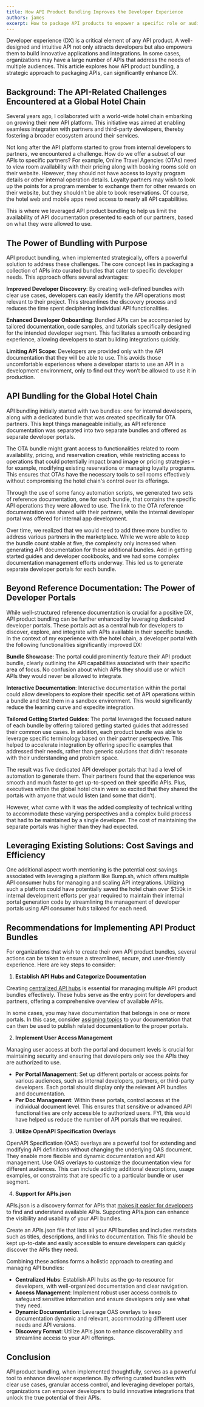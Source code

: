 ```yaml
---
title: How API Product Bundling Improves the Developer Experience
authors: james
excerpt: How to package API products to empower a specific role or audience while improving the developer experience.
---
```


Developer experience (DX) is a critical element of any API product. A well-designed and intuitive API not only attracts developers but also empowers them to build innovative applications and integrations. In some cases, organizations may have a large number of APIs that address the needs of multiple audiences. This article explores how API product bundling, a strategic approach to packaging APIs, can significantly enhance DX.

## Background: The API-Related Challenges Encountered at a Global Hotel Chain

Several years ago, I collaborated with a world-wide hotel chain embarking on growing their new API platform. This initiative was aimed at enabling seamless integration with partners and third-party developers, thereby fostering a broader ecosystem around their services. 

Not long after the API platform started to grow from internal developers to partners, we encountered a challenge. How do we offer a subset of our APIs to specific partners? For example, Online Travel Agencies (OTAs) need to view room availability with their pricing along with booking rooms sold on their website. However, they should not have access to loyalty program details or other internal operation details. Loyalty partners may wish to look up the points for a program member to exchange them for other rewards on their website, but they shouldn’t be able to book reservations. Of course, the hotel web and mobile apps need access to nearly all API capabilities.

This is where we leveraged API product bundling to help us limit the availability of API documentation presented to each of our partners, based on what they were allowed to use. 

## The Power of Bundling with Purpose

API product bundling, when implemented strategically, offers a powerful solution to address these challenges. The core concept lies in packaging a collection of APIs into curated bundles that cater to specific developer needs. This approach offers several advantages:

**Improved Developer Discovery**: By creating well-defined bundles with clear use cases, developers can easily identify the API operations most relevant to their project. This streamlines the discovery process and reduces the time spent deciphering individual API functionalities.

**Enhanced Developer Onboarding**: Bundled APIs can be accompanied by tailored documentation, code samples, and tutorials specifically designed for the intended developer segment. This facilitates a smooth onboarding experience, allowing developers to start building integrations quickly.

**Limiting API Scope**: Developers are provided only with the API documentation that they will be able to use. This avoids those uncomfortable experiences where a developer starts to use an API in a development environment, only to find out they won’t be allowed to use it in production. 


## API Bundling for the Global Hotel Chain

API bundling initially started with two bundles: one for internal developers, along with a dedicated bundle that was created specifically for OTA partners. This kept things manageable initially, as API reference documentation was separated into two separate bundles and offered as separate developer portals. 

The OTA bundle might grant access to functionalities related to room availability, pricing, and reservation creation, while restricting access to operations that could potentially impact brand image or pricing strategies – for example, modifying existing reservations or managing loyalty programs. This ensures that OTAs have the necessary tools to sell rooms effectively without compromising the hotel chain's control over its offerings.

Through the use of some fancy automation scripts, we generated two sets of reference documentation, one for each bundle, that contains the specific API operations they were allowed to use. The link to the OTA reference documentation was shared with their partners, while the internal developer portal was offered for internal app development. 

Over time, we realized that we would need to add three more bundles to address various partners in the marketplace. While we were able to keep the bundle count stable at five, the complexity only increased when generating API documentation for these additional bundles. Add in getting started guides and developer cookbooks, and we had some complex documentation management efforts underway. This led us to generate separate developer portals for each bundle. 

## Beyond Reference Documentation: The Power of Developer Portals

While well-structured reference documentation is crucial for a positive DX, API product bundling can be further enhanced by leveraging dedicated developer portals. These portals act as a central hub for developers to discover, explore, and integrate with APIs available in their specific bundle. In the context of my experience with the hotel chain, a developer portal with the following functionalities significantly improved DX:

**Bundle Showcase**: The portal could prominently feature their API product bundle, clearly outlining the API capabilities  associated with their specific area of focus. No confusion about which APIs they should use or which APIs they would never be allowed to integrate. 

**Interactive Documentation**: Interactive documentation within the portal could allow developers to explore their specific set of API operations within a bundle and test them in a sandbox environment. This would significantly reduce the learning curve and expedite integration.

**Tailored Getting Started Guides**: The portal leveraged the focused nature of each bundle by offering tailored getting started guides that addressed their common use cases. In addition, each product bundle was able to leverage specific terminology based on their partner perspective. This helped to accelerate integration by offering specific examples that addressed their needs, rather than generic solutions that didn’t resonate with their understanding and problem space. 

The result was five dedicated API developer portals that had a level of automation to generate them. Their partners found that the experience was smooth and much faster to get up-to-speed on their specific APIs. Plus, executives within the global hotel chain were so excited that they shared the portals with anyone that would listen (and some that didn’t). 

However, what came with it was the added complexity of technical writing to accommodate these varying perspectives and a complex build process that had to be maintained by a single developer. The cost of maintaining the separate portals was higher than they had expected. 

## Leveraging Existing Solutions: Cost Savings and Efficiency

One additional aspect worth mentioning is the potential cost savings associated with leveraging a platform like Bump.sh, which offers multiple API consumer hubs for managing and scaling API integrations. Utilizing such a platform could have potentially saved the hotel chain over $150k in internal development efforts per year required to maintain their internal portal generation code by streamlining the management of developer portals using API consumer hubs tailored for each need.

## Recommendations for Implementing API Product Bundles

For organizations that wish to create their own API product bundles, several actions can be taken to ensure a streamlined, secure, and user-friendly experience. Here are key steps to consider:

1. **Establish API Hubs and Categorize Documentation**

Creating [centralized API hubs](https://docs.bump.sh/help/hubs/) is essential for managing multiple API product bundles effectively. These hubs serve as the entry point for developers and partners, offering a comprehensive overview of available APIs. 

In some cases, you may have documentation that belongs in one or more portals. In this case, consider [assigning topics](https://docs.bump.sh/help/enhance-documentation-content/topics/) to your documentation that can then be used to publish related documentation to the proper portals. 

2. **Implement User Access Management**

Managing user access at both the portal and document levels is crucial for maintaining security and ensuring that developers only see the APIs they are authorized to use.

   - **Per Portal Management**: Set up different portals or access points for various audiences, such as internal developers, partners, or third-party developers. Each portal should display only the relevant API bundles and documentation.
   - **Per Doc Management**: Within these portals, control access at the individual document level. This ensures that sensitive or advanced API functionalities are only accessible to authorized users. FYI, this would have helped us reduce the number of API portals that we required. 

3. **Utilize OpenAPI Specification Overlays**

OpenAPI Specification (OAS) overlays are a powerful tool for extending and modifying API definitions without changing the underlying OAS document. They enable more flexible and dynamic documentation and API management.
Use OAS overlays to customize the documentation view for different audiences. This can include adding additional descriptions, usage examples, or constraints that are specific to a particular bundle or user segment.

4. **Support for APIs.json**

APIs.json is a discovery format for APIs that [makes it easier for developers](https://bump.sh/blog/make-your-apis-discoverable-with-apis-json) to find and understand available APIs. Supporting APIs.json can enhance the visibility and usability of your API bundles.

Create an APIs.json file that lists all your API bundles and includes metadata such as titles, descriptions, and links to documentation. This file should be kept up-to-date and easily accessible to ensure developers can quickly discover the APIs they need.

Combining these actions forms a holistic approach to creating and managing API bundles:

- **Centralized Hubs**: Establish API hubs as the go-to resource for developers, with well-organized documentation and clear navigation.
- **Access Management**: Implement robust user access controls to safeguard sensitive information and ensure developers only see what they need.
- **Dynamic Documentation**: Leverage OAS overlays to keep documentation dynamic and relevant, accommodating different user needs and API versions.
- **Discovery Format**: Utilize APIs.json to enhance discoverability and streamline access to your API offerings.

## Conclusion

API product bundling, when implemented thoughtfully, serves as a powerful tool to enhance developer experience. By offering curated bundles with clear use cases, granular access control, and leveraging developer portals, organizations can empower developers to build innovative integrations that unlock the true potential of their APIs. 
